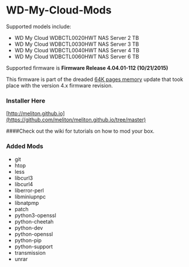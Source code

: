 # WD-My-Cloud-Mods

Supported models include: 

  * WD My Cloud WDBCTL0020HWT NAS Server 2 TB
  * WD My Cloud WDBCTL0030HWT NAS Server 3 TB
  * WD My Cloud WDBCTL0040HWT NAS Server 4 TB
  * WD My Cloud WDBCTL0060HWT NAS Server 6 TB


Supported firmware is **Firmware Release 4.04.01-112 (10/21/2015)**

This firmware is part of the dreaded [64K pages memory](../../wiki/64K-Pages-Memory) update that took place with the version 4.x firmware revision.

### Installer Here

[http://meliton.github.io](https://github.com/meliton/meliton.github.io/tree/master)


####Check out the wiki for tutorials on how to mod your box.

### Added Mods 
* git
* htop
* less
* libcurl3
* libcurl4
* liberror-perl
* libminiupnpc
* libnatpmp
* patch
* python3-openssl
* python-cheetah
* python-dev
* python-openssl
* python-pip
* python-support
* transmission
* unrar
 


